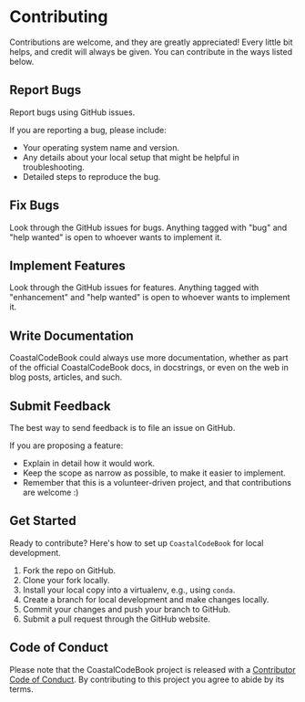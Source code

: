 # Contributing

Contributions are welcome, and they are greatly appreciated! Every little bit
helps, and credit will always be given. You can contribute in the ways listed below.

## Report Bugs

Report bugs using GitHub issues.

If you are reporting a bug, please include:

* Your operating system name and version.
* Any details about your local setup that might be helpful in troubleshooting.
* Detailed steps to reproduce the bug.

## Fix Bugs

Look through the GitHub issues for bugs. Anything tagged with "bug" and "help
wanted" is open to whoever wants to implement it.

## Implement Features

Look through the GitHub issues for features. Anything tagged with "enhancement"
and "help wanted" is open to whoever wants to implement it.

## Write Documentation

CoastalCodeBook could always use more documentation, whether as part of the
official CoastalCodeBook docs, in docstrings, or even on the web in blog posts,
articles, and such.

## Submit Feedback

The best way to send feedback is to file an issue on GitHub.

If you are proposing a feature:

* Explain in detail how it would work.
* Keep the scope as narrow as possible, to make it easier to implement.
* Remember that this is a volunteer-driven project, and that contributions
  are welcome :)

## Get Started

Ready to contribute? Here's how to set up `CoastalCodeBook` for local development.

1. Fork the repo on GitHub.
2. Clone your fork locally.
3. Install your local copy into a virtualenv, e.g., using `conda`.
4. Create a branch for local development and make changes locally.
5. Commit your changes and push your branch to GitHub.
6. Submit a pull request through the GitHub website.

## Code of Conduct

Please note that the CoastalCodeBook project is released with a [Contributor Code of Conduct](CONDUCT.md). By contributing to this project you agree to abide by its terms.
